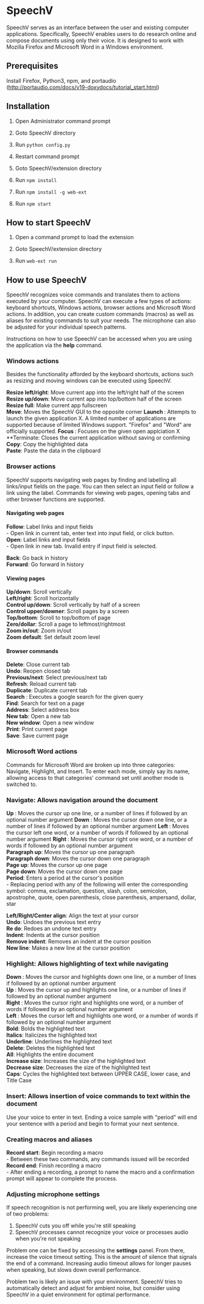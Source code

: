 # SpeechV

SpeechV serves as an interface between the user and existing computer applications. Specifically, SpeechV enables users to do research online and compose documents using only their voice. It is designed to work with Mozilla Firefox and Microsoft Word in a Windows environment.

## Prerequisites

Install Firefox, Python3, npm, and portaudio (http://portaudio.com/docs/v19-doxydocs/tutorial_start.html)

## Installation

1. Open Administrator command prompt

2. Goto SpeechV directory

3. Run `python config.py`

4. Restart command prompt

5. Goto SpeechV/extension directory

6. Run `npm install`

7. Run `npm install -g web-ext`

8. Run `npm start`

## How to start SpeechV

1. Open a command prompt to load the extension

2. Goto SpeechV/extension directory

3. Run `web-ext run`

## How to use SpeechV

SpeechV recognizes voice commands and translates them to actions executed by your computer. SpeechV can execute a few types of actions: keyboard shortcuts, Windows actions, browser actions and Microsoft Word actions. In addition, you can create custom commands (macros) as well as aliases for existing commands to suit your needs. The microphone can also be adjusted for your individual speech patterns.

Instructions on how to use SpeechV can be accessed when you are using the application via the **help** command.

### Windows actions

Besides the functionality afforded by the keyboard shortcuts, actions such as resizing and moving windows can be executed using SpeechV.

**Resize left/right**: Move current app into the left/right half of the screen
**Resize up/down**: Move current app into top/bottom half of the screen
**Resize full**: Make current app fullscreen    
**Move**: Moves the SpeechV GUI to the opposite corner
**Launch <application>**: Attempts to launch the given application X. A limited number of applications are supported because of limited Windows support. "Firefox" and "Word" are officially supported.
**Focus <application>**: Focuses on the given open applciation X
**Terminate: Closes the current application without saving or confirming
**Copy**: Copy the highlighted data     
**Paste**: Paste the data in the clipboard      


### Browser actions

SpeechV supports navigating 
web pages by finding and labelling all links/input fields on the page. You can then select an input field or follow a link using the label. Commands for viewing web pages, opening tabs and other browser functions are supported.

#### Navigating web pages

**Follow**: Label links and input fields    
    - **<label>** Open link in current tab, enter text into input field, or click button.   
**Open**: Label links and input fields   
    - **<label>** Open link in new tab. Invalid entry if input field is selected.

**Back**: Go back in history   
**Forward**: Go forward in history

#### Viewing pages
**Up/down**: Scroll vertically   
**Left/right**: Scroll horizontally   
**Control up/down**: Scroll vertically by half of a screen   
**Control upper/downer**: Scroll pages by a screen   
**Top/bottom**: Scroll to top/bottom of page   
**Zero/dollar**: Scroll a page to leftmost/rightmost   
**Zoom in/out**: Zoom in/out   
**Zoom default**: Set default zoom level   

#### Browser commands
**Delete**: Close current tab   
**Undo**: Reopen closed tab   
**Previous/next**: Select previous/next tab   
**Refresh**: Reload current tab   
**Duplicate**: Duplicate current tab   
**Search <query>**: Executes a google search for the given query   
**Find**: Search for text on a page   
**Address**: Select address box   
**New tab**: Open a new tab   
**New window**: Open a new window   
**Print**: Print current page   
**Save**: Save current page   


### Microsoft Word actions
Commands for Microsoft Word are broken up into three categories: Navigate, Highlight, and Insert. To enter each mode, simply say its name, allowing access to that categories' command set until another mode is switched to.
### Navigate: Allows navigation around the document 
**Up <number>**: Moves the cursor up one line, or a number of lines if followed by an optional number argument 
**Down <number>**: Moves the cursor down one line, or a number of lines if followed by an optional number argument 
**Left <number>**: Moves the cursor left one word, or a number of words if followed by an optional number argument 
**Right <number>**: Moves the cursor right one word, or a number of words if followed by an optional number argument     
**Paragraph up**: Moves the cursor up one paragraph     
**Paragraph down**: Moves the cursor down one paragraph     
**Page up**: Moves the cursor up one page       
**Page down**: Moves the cursor down one page       
**Period**: Enters a period at the cursor's position        
    - **<label>** Replacing period with any of the following will enter the corresponding symbol: comma, exclamation, question, slash, colon, semicolon, apostrophe, quote, open parenthesis, close parenthesis, ampersand, dollar, star    
    
**Left/Right/Center align**: Align the text at your cursor      
**Undo**: Undoes the previous text entry        
**Re do**: Redoes an undone text entry      
**Indent**: Indents at the cursor position      
**Remove indent**: Removes an indent at the cursor position          
**New line**: Makes a new line at the cursor position 


### Highlight: Allows highlighting of text while navigating
**Down <number>**: Moves the cursor and highlights down one line, or a number of lines if followed by an optional number argument   
**Up <number>**: Moves the cursor up and highlights one line, or a number of lines if followed by an optional number argument   
**Right <number>**: Moves the cursor right and highlights one word, or a number of words if followed by an optional number argument     
**Left <number>**: Moves the cursor left and highlights one word, or a number of words if followed by an optional number argument  
**Bold**: Bolds the highlighted text    
**Italics**: Italicizes the highlighted text    
**Underline**: Underlines the highlighted text  
**Delete**: Deletes the highlighted text    
**All**: Highlights the entire document     
**Increase size**: Increases the size of the highlighted text   
**Decrease size**: Decreases the size of the highlighted text   
**Caps**: Cycles the highlighted text between UPPER CASE, lower case, and Title Case    

### Insert: Allows insertion of voice commands to text within the document
Use your voice to enter in text. Ending a voice sample with "period" will end your sentence with a period and begin to format your next sentence.


### Creating macros and aliases
**Record start**: Begin recording a macro   
    - **<label>** Between these two commands, any commands issued will be recorded  
**Record end**: Finish recording a macro    
    - **<label>** After ending a recording, a prompt to name the macro and a confirmation prompt will appear to complete the process.   

### Adjusting microphone settings
If speech recognition is not performing well, you are likely experiencing one of two problems:   
1. SpeechV cuts you off while you're still speaking     
2. SpeechV processes cannot recognize your voice or processes audio when you're not speaking

Problem one can be fixed by accessing the **settings** panel. From there, increase the voice timeout setting. This is the amount of silence that signals the end of a command. Increasing audio timeout allows for longer pauses when speaking, but slows down overall performance. 

Problem two is likely an issue with your environment. SpeechV tries to automatically detect and adjust for ambient noise, but consider using SpeechV in a quiet environment for optimal performance.
